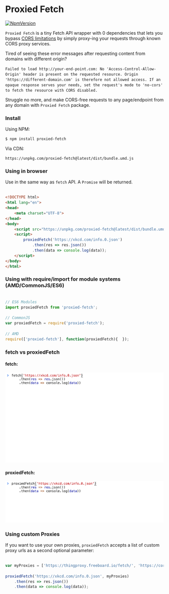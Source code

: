 # Proxied Fetch

[![NpmVersion](https://img.shields.io/npm/v/proxied-fetch.svg)](https://www.npmjs.com/package/proxied-fetch)

`Proxied Fetch` is a tiny Fetch API wrapper with 0 dependencies that lets you bypass [CORS limitations](https://developer.mozilla.org/en-US/docs/Web/HTTP/CORS) by simply proxy-ing your requests through known CORS proxy services.

Tired of seeing these error messages after requesting content from domains with different origin?

`Failed to load http://your-end-point.com: No 'Access-Control-Allow-Origin' header is present on the requested resource. Origin 'https://different-domain.com' is therefore not allowed access. If an opaque response serves your needs, set the request's mode to 'no-cors' to fetch the resource with CORS disabled.`

Struggle no more, and make CORS-free requests to any page/endpoint from any domain with `Proxied Fetch` package.

### Install

Using NPM:

```bash
$ npm install proxied-fetch
```

Via CDN:

```
https://unpkg.com/proxied-fetch@latest/dist/bundle.umd.js
```

### Using in browser

Use in the same way as `fetch` API. A `Promise` will be returned.

```html

<!DOCTYPE html>
<html lang="en">
<head>
    <meta charset="UTF-8">
</head>
<body>
    <script src="https://unpkg.com/proxied-fetch@latest/dist/bundle.umd.js"></script>
    <script>
        proxiedFetch('https://xkcd.com/info.0.json')
            .then(res => res.json())
            .then(data => console.log(data));
    </script>
</body>
</html>

```

### Using with require/import for module systems (AMD/CommonJS/ES6)

```javascript

// ES6 Modules
import proxiedFetch from 'proxied-fetch';

// CommonJS
var proxiedFetch = require('proxied-fetch');

// AMD
require(['proxied-fetch'], function(proxiedFetch){  });

```

### fetch vs proxiedFetch

#### fetch:

![ajax request with fetch API](https://raw.githubusercontent.com/Leo4815162342/proxied-fetch/master/fetch.gif)

#### proxiedFetch:

![ajax request with proxiedFetch](https://raw.githubusercontent.com/Leo4815162342/proxied-fetch/master/proxiedFetch.gif)


### Using custom Proxies

If you want to use your own proxies, `proxiedFetch` accepts a list of custom proxy urls as a second optional parameter:

```javascript

var myProxies = ['https://thingproxy.freeboard.io/fetch/', 'https://cors.io/?'];

proxiedFetch('https://xkcd.com/info.0.json', myProxies)
    .then(res => res.json())
    .then(data => console.log(data));

```